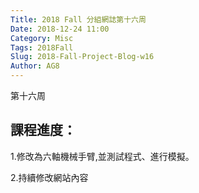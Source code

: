 ```yaml
---
Title: 2018 Fall 分組網誌第十六周
Date: 2018-12-24 11:00
Category: Misc
Tags: 2018Fall
Slug: 2018-Fall-Project-Blog-w16
Author: AG8
---
```


第十六周

<!-- PELICAN_END_SUMMARY -->


課程進度：
----

1.修改為六軸機械手臂,並測試程式、進行模擬。

2.持續修改網站內容

